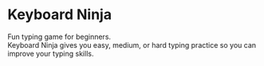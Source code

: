 # Keyboard Ninja 

Fun typing game for beginners.</br> 
Keyboard Ninja gives you easy, medium, or hard typing practice so you can improve your typing skills. </br>